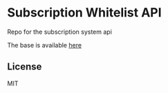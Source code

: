 # Subscription Whitelist API
Repo for the subscription system api


The base is available [here](https://github.com/GoryMoon/SubscriptionWhitelist)


## License
MIT
